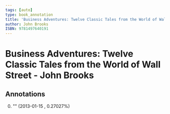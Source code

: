 ```yaml
---
tags: [auto]
type: book_annotation
title: 'Business Adventures: Twelve Classic Tales from the World of Wall Street'
author: John Brooks
ISBN: 9781497640191
---
```

# Business Adventures: Twelve Classic Tales from the World of Wall Street - John Brooks

## Annotations

0. "" 
(2013-01-15 , 0.27027%) 

